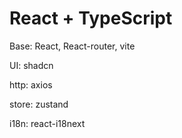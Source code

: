 # React + TypeScript

Base: React, React-router, vite

UI: shadcn

http: axios

store: zustand

i18n: react-i18next
